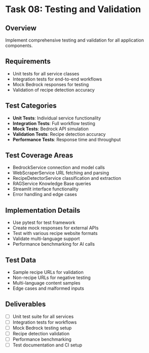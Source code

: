 # Task 08: Testing and Validation

## Overview
Implement comprehensive testing and validation for all application components.

## Requirements
- Unit tests for all service classes
- Integration tests for end-to-end workflows
- Mock Bedrock responses for testing
- Validation of recipe detection accuracy

## Test Categories
- **Unit Tests**: Individual service functionality
- **Integration Tests**: Full workflow testing
- **Mock Tests**: Bedrock API simulation
- **Validation Tests**: Recipe detection accuracy
- **Performance Tests**: Response time and throughput

## Test Coverage Areas
- BedrockService connection and model calls
- WebScraperService URL fetching and parsing
- RecipeDetectorService classification and extraction
- RAGService Knowledge Base queries
- Streamlit interface functionality
- Error handling and edge cases

## Implementation Details
- Use pytest for test framework
- Create mock responses for external APIs
- Test with various recipe website formats
- Validate multi-language support
- Performance benchmarking for AI calls

## Test Data
- Sample recipe URLs for validation
- Non-recipe URLs for negative testing
- Multi-language content samples
- Edge cases and malformed inputs

## Deliverables
- [ ] Unit test suite for all services
- [ ] Integration tests for workflows
- [ ] Mock Bedrock testing setup
- [ ] Recipe detection validation
- [ ] Performance benchmarking
- [ ] Test documentation and CI setup